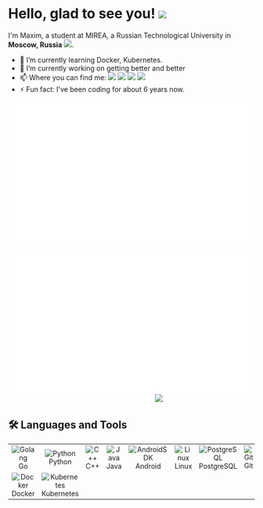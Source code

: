 # Hello, glad to see you! <img src="https://media.giphy.com/media/hvRJCLFzcasrR4ia7z/giphy.gif" width="5%">

I'm Maxim, a student at MIREA, a Russian Technological University in **Moscow, Russia** <img src="https://www.svgrepo.com/show/401732/flag-for-russia.svg" width=13>.

- 🌱 I’m currently learning Docker, Kubernetes.
- 🔭 I’m currently working on getting better and better
- 📫 Where you can find me: <a href="https://t.me/mos_gor"><img src="https://img.shields.io/badge/Telegram-blue?&logo=telegram&logoColor=blue&labelColor=e6ecf4"></a> <a href="https://vk.com/mos_gor"><img src="https://img.shields.io/badge/VK-blue?logo=vk&logoColor=blue&labelColor=e6ecf4"></a> <a href="https://leetcode.com/u/mos_gor/"><img src="https://img.shields.io/badge/LeetCode-black?logo=leetcode&labelColor=e6ecf4"></a> <a href="https://www.instagram.com/mos_gor_/"><img src="https://img.shields.io/badge/Instagram-e6ecf4?logo=instagram&logoColor=white&labelColor=red"></a>
- ⚡ Fun fact: I've been coding for about 6 years now.

<div>
	<img src="https://raw.githubusercontent.com/mosgor/github-stats-transparent/output/generated/overview.svg">
	<img src="https://raw.githubusercontent.com/mosgor/github-stats-transparent/output/generated/languages.svg">
</div>

<div>
	&emsp;&emsp;&emsp;&emsp;
	&emsp;&emsp;&emsp;&emsp;
	&emsp;&emsp;&emsp;&emsp;
	&emsp;&emsp;&emsp;&emsp;
	&emsp;&emsp;&emsp;&emsp;
	<img src="https://komarev.com/ghpvc/?username=mosgor&style=flat-square&color=blue"/>
</div>

## 🛠️ Languages and Tools

<table>
  <tr>
    <td align="center" width="96">
	    <img src="https://www.svgrepo.com/show/353795/go.svg" width="48" height="48" alt="Golang" />
	    <br>Go
    </td>
    <td align="center" width="96">
	    <img src="https://www.svgrepo.com/show/452091/python.svg" width="48" height="48" alt="Python" />
	    <br>Python
    </td>
    <td align="center" width="96">
	    <img src="https://www.svgrepo.com/show/452183/cpp.svg" width="48" height="48" alt="C++" />
	    <br>C++
    </td>
    <td align="center" width="96">
	    <img src="https://www.svgrepo.com/show/452234/java.svg" width="48" height="48" alt="Java" />
	    <br>Java
    </td>
    <td align="center" width="96">
	    <img src="https://upload.wikimedia.org/wikipedia/commons/5/55/Android_Studio_Logo_%282023%29.svg" width="48" height="48" alt="AndroidSDK" />
	    <br>Android
    </td>
    <td align="center"  width="96">
	    <img src="https://www.svgrepo.com/show/452054/linux.svg" width="48" height="48" alt="Linux" />
	    <br>Linux
    </td>
    <td align="center" width="96">
	    <img src="https://www.svgrepo.com/show/354200/postgresql.svg" width="48" height="48" alt="PostgreSQL" />
	    <br>PostgreSQL
    </td>
    <td align="center" width="96">
	    <img src="https://www.svgrepo.com/show/452210/git.svg" width="48" height="48" alt="Git" />
	    <br>Git
    </td>
  </tr>
  <tr>
    <td align="center" width="96"> 
	    <img src="https://www.svgrepo.com/show/452192/docker.svg" width="48" height="48" alt="Docker" />
	    <br>Docker
    </td>
    <td align="center" width="96">
	    <img src="https://www.svgrepo.com/show/448233/kubernetes.svg" width="48" height="48" alt="Kubernetes"/>
	    <br>Kubernetes
    </td>
  </tr>
</table>
<!--
- 👯 I’m looking to collaborate on ... 
- 🤔 I’m looking for help with ...
- 💬 Ask me about ...
- 😄 Pronouns: ...
-->

